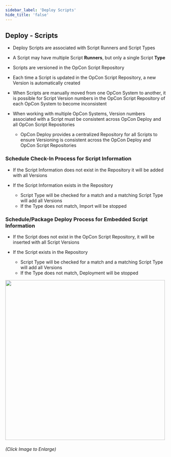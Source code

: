 ```yaml
---
sidebar_label: 'Deploy Scripts'
hide_title: 'false'
---
```


## Deploy - Scripts

* Deploy Scripts are associated with Script Runners and Script Types

* A Script may have multiple Script **Runners**, but only a single Script **Type**

* Scripts are versioned in the OpCon Script Repository

* Each time a Script is updated in the OpCon Script Repository, a new Version is automatically created

* When Scripts are manually moved from one OpCon System to another, it is possible for Script Version numbers in the OpCon Script Repository of each OpCon System to become inconsistent

* When working with multiple OpCon Systems, Version numbers associated with a Script must be consistent across OpCon Deploy and all OpCon Script Repositories
    - OpCon Deploy provides a centralized Repository for all Scripts to ensure Versioning is consistent across the OpCon Deploy and OpCon Script Repositories


### Schedule Check-In Process for Script Information

* If the Script Information does not exist in the Repository it will be added with all Versions

* If the Script Information exists in the Repository
    - Script Type will be checked for a match and a matching Script Type will add all Versions
    - If the Type does not match, Import will be stopped

### Schedule/Package Deploy Process for Embedded Script Information

* If the Script does not exist in the OpCon Script Repository, it will be inserted with all Script Versions

* If the Script exists in the Repository
    - Script Type will be checked for a match and a matching Script Type will add all Versions
    - If the Type does not match, Deployment will be stopped


<a href="imgdeploy/Deployimg014.png" target="_blank"><img src="imgdeploy/Deployimg014.png" width="500"></img></a>    

###### (Click Image to Enlarge)